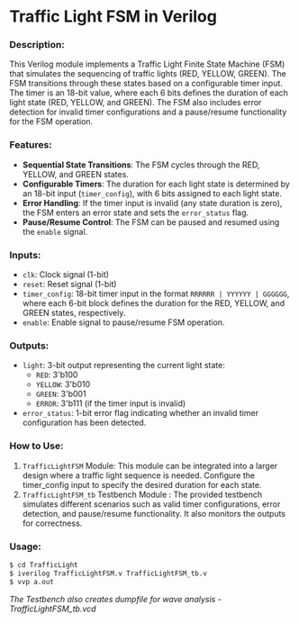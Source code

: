 # Traffic Light FSM in Verilog

### Description:
This Verilog module implements a Traffic Light Finite State Machine (FSM) that simulates the sequencing of traffic lights (RED, YELLOW, GREEN). The FSM transitions through these states based on a configurable timer input. The timer is an 18-bit value, where each 6 bits defines the duration of each light state (RED, YELLOW, and GREEN). The FSM also includes error detection for invalid timer configurations and a pause/resume functionality for the FSM operation.

### Features:
- **Sequential State Transitions**: The FSM cycles through the RED, YELLOW, and GREEN states.
- **Configurable Timers**: The duration for each light state is determined by an 18-bit input (`timer_config`), with 6 bits assigned to each light state.
- **Error Handling**: If the timer input is invalid (any state duration is zero), the FSM enters an error state and sets the `error_status` flag.
- **Pause/Resume Control**: The FSM can be paused and resumed using the `enable` signal.

### Inputs:
- `clk`: Clock signal (1-bit)
- `reset`: Reset signal (1-bit)
- `timer_config`: 18-bit timer input in the format `RRRRRR | YYYYYY | GGGGGG`, where each 6-bit block defines the duration for the RED, YELLOW, and GREEN states, respectively.
- `enable`: Enable signal to pause/resume FSM operation.

### Outputs:
- `light`: 3-bit output representing the current light state:
  - `RED`: 3'b100
  - `YELLOW`: 3'b010
  - `GREEN`: 3'b001
  - `ERROR`: 3'b111 (if the timer input is invalid)
- `error_status`: 1-bit error flag indicating whether an invalid timer configuration has been detected.

### How to Use:
1. `TrafficLightFSM` Module: This module can be integrated into a larger design where a traffic light sequence is needed. Configure the timer_config input to specify the desired duration for each state.
2. `TrafficLightFSM_tb` Testbench Module : The provided testbench simulates different scenarios such as valid timer configurations, error detection, and pause/resume functionality. It also monitors the outputs for correctness.

### Usage:
```bash
$ cd TrafficLight
$ iverilog TrafficLightFSM.v TrafficLightFSM_tb.v
$ vvp a.out
```
*The Testbench also creates dumpfile for wave analysis - TrafficLightFSM_tb.vcd*
